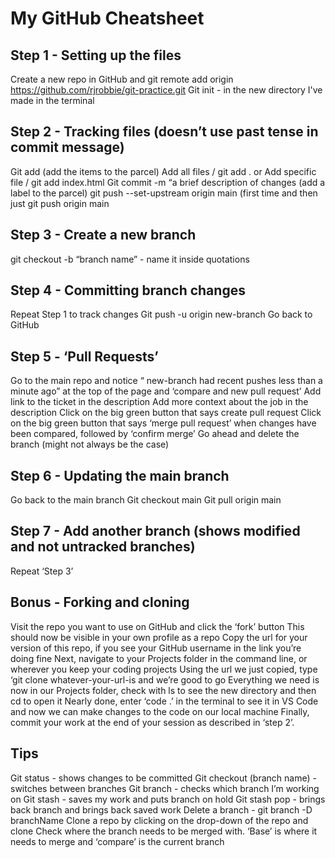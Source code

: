 # My GitHub Cheatsheet


## Step 1 - Setting up the files

Create a new repo in GitHub and git remote add origin https://github.com/rjrobbie/git-practice.git
Git init - in the new directory I've made in the terminal

## Step 2 - Tracking files (doesn’t use past tense in commit message)


Git add (add the items to the parcel)
Add all files / git add . or Add specific file / git add index.html
Git commit -m “a brief description of changes (add a label to the parcel)
git push --set-upstream origin main (first time and then just git push origin main

## Step 3 - Create a new branch 

git checkout -b “branch name” - name it inside quotations

## Step 4 - Committing branch changes 

Repeat Step 1 to track changes
Git push -u origin new-branch
Go back to GitHub

## Step 5 - ‘Pull Requests’ 

Go to the main repo and notice “ new-branch had recent pushes less than a minute ago” at the top of the page and ‘compare and new pull request’ 
Add link to the ticket in the description
Add more context about the job in the description
Click on the big green button that says create pull request
Click on the big green button that says ‘merge pull request’ when changes have been compared, followed by ‘confirm merge’ 
Go ahead and delete the branch (might not always be the case)

## Step 6 - Updating the main branch

Go back to the main branch
Git checkout main
Git pull origin main

## Step 7 - Add another branch (shows modified and not untracked branches)

Repeat ‘Step 3’

## Bonus - Forking and cloning

Visit the repo you want to use on GitHub and click the ‘fork’ button
This should now be visible in your own profile as a repo
Copy the url for your version of this repo, if you see your GitHub username in the link you’re doing fine
Next, navigate to your Projects folder in the command line, or wherever you keep your coding projects
Using the url we just copied, type ‘git clone whatever-your-url-is and we’re good to go
Everything we need is now in our Projects folder, check with ls to see the new directory and then cd <nameofdirectory> to open it
Nearly done, enter ‘code .’ in the terminal to see it in VS Code and now we can make changes to the code on our local machine
Finally, commit your work at the end of your session as described in ‘step 2’. 


## Tips 

Git status - shows changes to be committed 
Git checkout (branch name) - switches between branches
Git branch - checks which branch I’m working on
Git stash - saves my work and puts branch on hold 
Git stash pop - brings back branch and brings back saved work
Delete a branch - git branch -D branchName
Clone a repo by clicking on the drop-down of the repo and clone
Check where the branch needs to be merged with. ‘Base’ is where it needs to merge and ‘compare’ is the current branch
